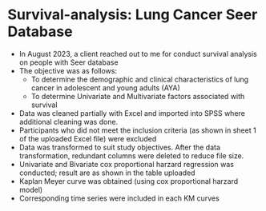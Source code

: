 # Survival-analysis: Lung Cancer Seer Database
- In August 2023, a client reached out to me for conduct survival analysis on people with Seer database
- The objective was as follows:
  - To determine the demographic and clinical characteristics of lung cancer in adolescent and young adults (AYA)
  - To determine Univariate and Multivariate factors associated with survival
- Data was cleaned partially with Excel and imported into SPSS where additional cleaning was done.
- Participants who did not meet the inclusion criteria (as shown in sheet 1 of the uploaded Excel file) were excluded
- Data was transformed to suit study objectives. After the data transformation, redundant columns were deleted to reduce file size.
- Univariate and Bivariate cox proportional harzard regression was conducted; result are as shown in the table uploaded
- Kaplan Meyer curve was obtained (using cox proportional harzard model)
- Corresponding time series were included in each KM curves
